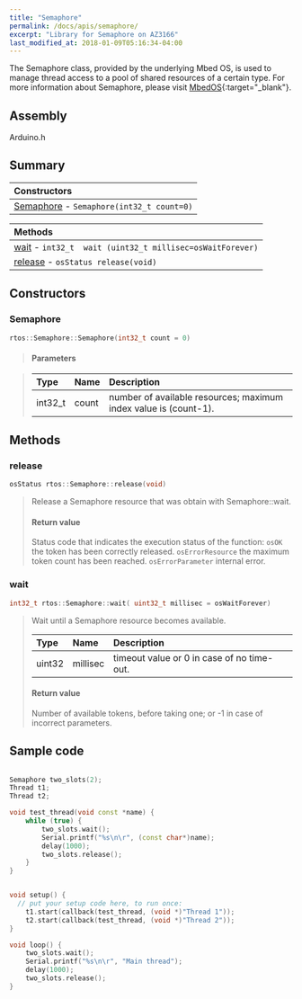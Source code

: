 ```yaml
---
title: "Semaphore"
permalink: /docs/apis/semaphore/
excerpt: "Library for Semaphore on AZ3166"
last_modified_at: 2018-01-09T05:16:34-04:00
---
```


The Semaphore class, provided by the underlying Mbed OS, is used to manage thread access to a pool of shared resources of a certain type.
For more information about Semaphore, please visit [MbedOS](https://os.mbed.com/docs/v5.6/reference/semaphore.html){:target="_blank"}.

## Assembly

Arduino.h

## Summary


| Constructors |
| :----------- |
| [Semaphore](#Semaphore) - `Semaphore(int32_t count=0)` |

| Methods |
| :------ |
| [wait](#wait) - `int32_t  wait (uint32_t millisec=osWaitForever)` |
| [release](#release) - `osStatus release(void)` |

## Constructors

### Semaphore

```cpp
rtos::Semaphore::Semaphore(int32_t count = 0)   
```
> #### Parameters

> 
> | Type | Name | Description |
> | :--- | :--- | :---------- |
> | int32_t | count | number of available resources; maximum index value is (count-1). | 
> 


## Methods

### release

```cpp
osStatus rtos::Semaphore::release(void) 
```

> Release a Semaphore resource that was obtain with Semaphore::wait. 
>
> #### Return value
> 
> Status code that indicates the execution status of the function: `osOK` the token has been correctly released. `osErrorResource` the maximum token count has been reached. `osErrorParameter` internal error.  

### wait

```cpp
int32_t rtos::Semaphore::wait( uint32_t millisec = osWaitForever)
```

> Wait until a Semaphore resource becomes available. 
>
> 
> | Type | Name | Description |
> | :--- | :--- | :---------- |
> | uint32 | millisec  | timeout value or 0 in case of no time-out. | 
>  
> 
> #### Return value
> 
>  Number of available tokens, before taking one; or -1 in case of incorrect parameters. 


## Sample code

```cpp

Semaphore two_slots(2);
Thread t1;
Thread t2;

void test_thread(void const *name) {
    while (true) {
        two_slots.wait();
        Serial.printf("%s\n\r", (const char*)name);
        delay(1000);
        two_slots.release();
    }
}


void setup() {
  // put your setup code here, to run once:
    t1.start(callback(test_thread, (void *)"Thread 1"));
    t2.start(callback(test_thread, (void *)"Thread 2"));
}

void loop() {
    two_slots.wait();
    Serial.printf("%s\n\r", "Main thread");
    delay(1000);
    two_slots.release();
}

```



